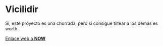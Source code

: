 # Vicilidir

Sí, este proyecto es una chorrada, pero si consigue tiltear a los demás es worth.

[Enlace web a **NOW**](https://vicilidir.now.sh/)
